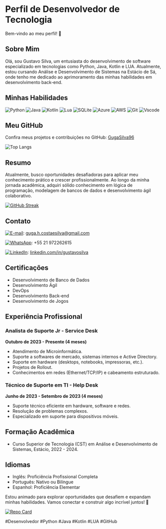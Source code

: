 # Perfil de Desenvolvedor de Tecnologia

Bem-vindo ao meu perfil! 👋

## Sobre Mim
Olá, sou Gustavo Silva, um entusiasta do desenvolvimento de software especializado em tecnologias como Python, Java, Kotlin e LUA. Atualmente, estou cursando Análise e Desenvolvimento de Sistemas na Estácio de Sá, onde tenho me dedicado ao aprimoramento das minhas habilidades em desenvolvimento back-end.

## Minhas Habilidades
![Python](https://img.shields.io/badge/python-3670A0?style=for-the-badge&logo=python&logoColor=ffdd54) ![Java](https://img.shields.io/badge/java-%23ED8B00.svg?style=for-the-badge&logo=openjdk&logoColor=white) ![Kotlin](https://img.shields.io/badge/Kotlin-0095D5?&style=for-the-badge&logo=kotlin&logoColor=white) 	![Lua](https://img.shields.io/badge/Lua-2C2D72?style=for-the-badge&logo=lua&logoColor=white) ![SQLite](https://img.shields.io/badge/SQLite-000?style=for-the-badge&logo=sqlite&logoColor=07405E) ![Azure](https://img.shields.io/badge/Azure-blue?style=for-the-badge&logo=microsoft%20azure&logoColor=blue&labelColor=FFFFFF&link=https%3A%2F%2Fimages.app.goo.gl%2FK7PN1jYJd57x4q7A8) ![AWS](https://img.shields.io/badge/AWS-000.svg?style=for-the-badge&logo=amazon-aws&logoColor=white) ![Git](https://img.shields.io/badge/GIT-E44C30?style=for-the-badge&logo=git&logoColor=white) ![Vscode](https://img.shields.io/badge/Vscode-007ACC?style=for-the-badge&logo=visual-studio-code&logoColor=white)

## Meu GitHub
Confira meus projetos e contribuições no GitHub: [GugaSilva96](https://github.com/GugaSilva96)


![Top Langs](https://github-readme-stats-git-masterrstaa-rickstaa.vercel.app/api/top-langs/?username=GugaSilva96&layout=compact&bg_color=000&border_color=30A3DC&title_color=E94D5F&text_color=FFF) 


## Resumo
Atualmente, busco oportunidades desafiadoras para aplicar meu conhecimento prático e crescer profissionalmente. Ao longo da minha jornada acadêmica, adquiri sólido conhecimento em lógica de programação, modelagem de bancos de dados e desenvolvimento ágil colaborativo.  

[![GitHub Streak](https://streak-stats.demolab.com/?user=GugaSilva96&theme=bear&background=000&border=30A3DC&dates=FFF)](https://git.io/streak-stats)

## Contato
[![E-mail](https://img.shields.io/badge/-Email-000?style=for-the-badge&logo=microsoft-outlook&logoColor=007BFF)](mailto:SEUEMAIL): 
 guga.h.costaesilva@gmail.com  
   
[![WhatsApp](https://img.shields.io/badge/WhatsApp-25D366?style=for-the-badge&logo=whatsapp&logoColor=white)](https://wa.me/DDI+DDD+SEU_NUMERO_WHATSAPP):
 +55 21 972262615  
   
[![LinkedIn](https://img.shields.io/badge/LinkedIn-0077B5?style=for-the-badge&logo=linkedin&logoColor=white)](https://www.linkedin.com/in/SEUUSERNAME/): 
 [linkedin.com/in/gustavosilva](https://linkedin.com/in/gustavosilva)  
   

## Certificações
- Desenvolvimento de Banco de Dados
- Desenvolvimento Ágil
- DevOps
- Desenvolvimento Back-end
- Desenvolvimento de Jogos

## Experiência Profissional

### Analista de Suporte Jr - Service Desk
**Outubro de 2023 - Presente (4 meses)**
- Atendimento de Microinformática.
- Suporte a softwares de mercado, sistemas internos e Active Directory.
- Suporte em hardware (desktops, notebooks, impressoras, etc.).
- Projetos de Rollout.
- Conhecimentos em redes (Ethernet/TCP/IP) e cabeamento estruturado.

### Técnico de Suporte em TI - Help Desk
**Junho de 2023 - Setembro de 2023 (4 meses)**
- Suporte técnico eficiente em hardware, software e redes.
- Resolução de problemas complexos.
- Especializado em suporte para dispositivos móveis.

## Formação Acadêmica
- Curso Superior de Tecnologia (CST) em Análise e Desenvolvimento de Sistemas, Estácio, 2022 - 2024.

## Idiomas
- Inglês: Proficiência Profissional Completa
- Português: Nativo ou Bilíngue
- Espanhol: Proficiência Elementar

Estou animado para explorar oportunidades que desafiem e expandam minhas habilidades. Vamos conectar e construir algo incrível juntos! 🚀 

[![Repo Card](https://github-readme-stats.vercel.app/api/pin/?username=GugaSilva96&repo=Campeonato-Mundial-2024-JUDO-em-Python&bg_color=000&border_color=30A3DC&show_icons=true&icon_color=30A3DC&title_color=E94D5F&text_color=FFF)]([https://github.com/SEUUSERNAME/SEUREPOSITORIO](https://github.com/GugaSilva96/Campeonato-Mundial-2024-JUDO-em-Python.git))


#Desenvolvedor #Python #Java #Kotlin #LUA #GitHub
